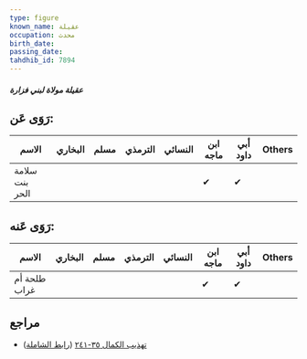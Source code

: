 ```yaml
---
type: figure
known_name: عقيلة
occupation: محدث
birth_date:
passing_date:
tahdhib_id: 7894
---
```

##### عقيلة مولاة لبني فزارة

## رَوَى عَن:
| الاسم          | البخاري | مسلم | الترمذي | النسائي | ابن ماجه | أبي داود | Others |
| -------------- | ------- | ---- | ------- | ------- | -------- | -------- | ------ |
| سلامة بنت الحر |         |      |         |         | ✔        | ✔        |        |
## رَوَى عَنه:
| الاسم        | البخاري | مسلم | الترمذي | النسائي | ابن ماجه | أبي داود | Others |
| ------------ | ------- | ---- | ------- | ------- | -------- | -------- | ------ |
| طلحة أم غراب |         |      |         |         | ✔        | ✔        |        |
## مراجع
- [تهذيب الكمال ٣٥-٢٤١](obsidian://open?vault=Tahdhib-al-Kamal&file=Figures/٧٨٩٤-عقيلة%20مولاة%20لبني%20فزارة) ([رابط الشاملة](https://shamela.ws/book/3722/18840))